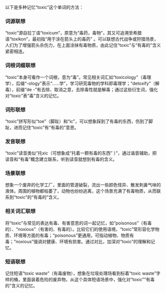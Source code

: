 以下是多种记忆“toxic”这个单词的方法：

### 词源联想
“toxic”源自拉丁语“toxicum”，原意为“毒药，毒物”，其又可追溯至希腊语“toxikon”，最初指“用于涂在箭头上的毒药” 。可以联想古代战争或狩猎场景，人们为了增强箭头杀伤力，在上面涂抹有毒物质，由此记住“toxic”与“有毒的”含义紧密相连。

### 词根词缀联想
“toxic”本身可看作一个词根，意为“毒”。常见相关词汇如“toxicology”（毒理学），后缀“-ology”表示“……学”，学习研究毒物的学科即毒理学；“detoxify”（解毒），前缀“de -”有去除、取消之意，去除毒性就是解毒；通过这些衍生词，强化对“toxic”表“毒”含义的记忆。

### 词形联想
“toxic”拼写形似“toe”（脚趾）和“ic”，可以想象踩到了有毒的东西，伤到了脚趾，进而记住“toxic”有“有毒的”意思。 

### 发音联想
“toxic”读音类似“托xic（可想象成“托着一颗有毒的东西” ）”，通过谐音辅助，把读音和“有毒”概念建立联系，听到读音就想到有毒的含义。

### 场景联想
想象一个废弃的化学工厂，里面的管道破裂，流出一些颜色怪异、散发刺鼻气味的液体。周围的植物都枯萎了，动物也纷纷逃离，这个场景充满了有毒物质，从而联系到“toxic”的“有毒的”含义。

### 相关词汇联想
将“toxic”与常见的表达有毒、有害意思的词一起记忆，如“poisonous”（有毒的）、“noxious”（有害的、有毒的）。比较它们的使用语境，“toxic”常形容化学物质、环境等方面的有毒；“poisonous”更通用，可指动植物、物质有毒；“noxious”强调对健康、环境有损害。通过对比，加深对“toxic”的理解和记忆。 

### 短语联想
记住短语“toxic waste”（有毒废物），想象在垃圾处理场看到标着“toxic waste”字样的桶，里面装着危险的废弃物，从这个具体短语场景中，强化对“toxic”“有毒的”含义的记忆。 